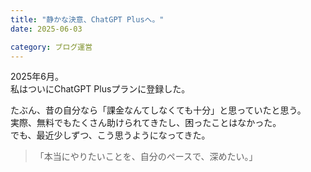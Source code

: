 ```yaml
---
title: "静かな決意、ChatGPT Plusへ。"
date: 2025-06-03

category: ブログ運営
---
```


2025年6月。  
私はついにChatGPT Plusプランに登録した。

たぶん、昔の自分なら「課金なんてしなくても十分」と思っていたと思う。  
実際、無料でもたくさん助けられてきたし、困ったことはなかった。  
でも、最近少しずつ、こう思うようになってきた。

> 「本当にやりたいことを、自分のペースで、深めたい。」

